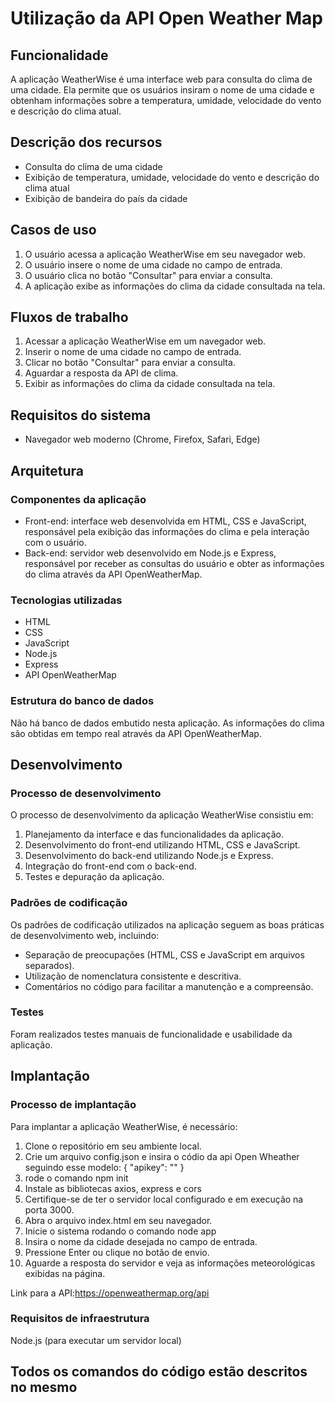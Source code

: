 # Utilização da API Open Weather Map

## Funcionalidade

A aplicação WeatherWise é uma interface web para consulta do clima de uma cidade. Ela permite que os usuários insiram o nome de uma cidade e obtenham informações sobre a temperatura, umidade, velocidade do vento e descrição do clima atual.

## Descrição dos recursos

- Consulta do clima de uma cidade
- Exibição de temperatura, umidade, velocidade do vento e descrição do clima atual
- Exibição de bandeira do país da cidade

## Casos de uso

1. O usuário acessa a aplicação WeatherWise em seu navegador web.
2. O usuário insere o nome de uma cidade no campo de entrada.
3. O usuário clica no botão "Consultar" para enviar a consulta.
4. A aplicação exibe as informações do clima da cidade consultada na tela.

## Fluxos de trabalho

1. Acessar a aplicação WeatherWise em um navegador web.
2. Inserir o nome de uma cidade no campo de entrada.
3. Clicar no botão "Consultar" para enviar a consulta.
4. Aguardar a resposta da API de clima.
5. Exibir as informações do clima da cidade consultada na tela.

## Requisitos do sistema

- Navegador web moderno (Chrome, Firefox, Safari, Edge)

## Arquitetura

### Componentes da aplicação

- Front-end: interface web desenvolvida em HTML, CSS e JavaScript, responsável pela exibição das informações do clima e pela interação com o usuário.
- Back-end: servidor web desenvolvido em Node.js e Express, responsável por receber as consultas do usuário e obter as informações do clima através da API OpenWeatherMap.

### Tecnologias utilizadas

- HTML
- CSS
- JavaScript
- Node.js
- Express
- API OpenWeatherMap

### Estrutura do banco de dados

Não há banco de dados embutido nesta aplicação. As informações do clima são obtidas em tempo real através da API OpenWeatherMap.

## Desenvolvimento

### Processo de desenvolvimento

O processo de desenvolvimento da aplicação WeatherWise consistiu em:

1. Planejamento da interface e das funcionalidades da aplicação.
2. Desenvolvimento do front-end utilizando HTML, CSS e JavaScript.
3. Desenvolvimento do back-end utilizando Node.js e Express.
4. Integração do front-end com o back-end.
5. Testes e depuração da aplicação.

### Padrões de codificação

Os padrões de codificação utilizados na aplicação seguem as boas práticas de desenvolvimento web, incluindo:

- Separação de preocupações (HTML, CSS e JavaScript em arquivos separados).
- Utilização de nomenclatura consistente e descritiva.
- Comentários no código para facilitar a manutenção e a compreensão.

### Testes

Foram realizados testes manuais de funcionalidade e usabilidade da aplicação.

## Implantação

### Processo de implantação

Para implantar a aplicação WeatherWise, é necessário:

1. Clone o repositório em seu ambiente local.
2. Crie um arquivo config.json e insira o códio da api Open Wheather seguindo esse modelo:
{
    "apikey": ""
}
3. rode o comando npm init
4. Instale as bibliotecas axios, express e cors
5. Certifique-se de ter o servidor local configurado e em execução na porta 3000.
6. Abra o arquivo index.html em seu navegador.
7. Inicie o sistema rodando o comando node app
8. Insira o nome da cidade desejada no campo de entrada.
9. Pressione Enter ou clique no botão de envio.
10. Aguarde a resposta do servidor e veja as informações meteorológicas exibidas na página.

Link para a API:https://openweathermap.org/api

### Requisitos de infraestrutura

Node.js (para executar um servidor local)

## Todos os comandos do código estão descritos no mesmo
